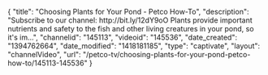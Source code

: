 {
    "title": "Choosing Plants for Your Pond - Petco How-To",
    "description": "Subscribe to our channel: http:\/\/bit.ly\/12dY9oO Plants provide important nutrients and safety to the fish and other living creatures in your pond, so it's im...",
    "channelid": "145113",
    "videoid": "145536",
    "date_created": "1394762664",
    "date_modified": "1418181185",
    "type": "captivate",
    "layout": "channelVideo",
    "url": "\/petco-tv\/choosing-plants-for-your-pond-petco-how-to\/145113-145536"
}